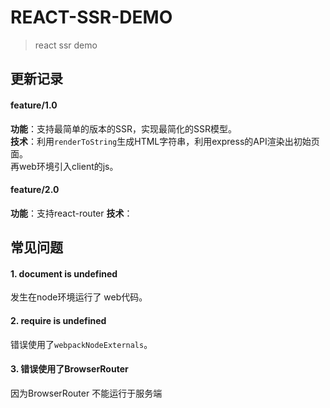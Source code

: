 # REACT-SSR-DEMO
> react ssr demo

## 更新记录
#### feature/1.0
**功能**：支持最简单的版本的SSR，实现最简化的SSR模型。  
**技术**：利用`renderToString`生成HTML字符串，利用express的API渲染出初始页面。  
再web环境引入client的js。

#### feature/2.0
**功能**：支持react-router
**技术**：


## 常见问题
#### 1. document is undefined
发生在node环境运行了 web代码。

#### 2. require is undefined
错误使用了`webpackNodeExternals`。

#### 3. 错误使用了BrowserRouter
因为BrowserRouter 不能运行于服务端
